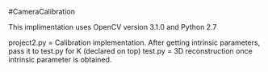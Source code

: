 #CameraCalibration

This implimentation uses OpenCV version 3.1.0 and Python 2.7

project2.py = Calibration implementation. After getting intrinsic parameters, pass it to test.py for K (declared on top)
test.py = 3D reconstruction once intrinsic parameter is obtained. 
